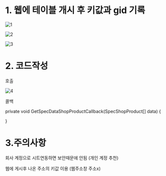 # 1. 웹에 테이블 개시 후 키값과 gid 기록
     
![1](https://user-images.githubusercontent.com/22088638/85839770-58dd3d80-b7d6-11ea-9459-83f3ea43ec2e.png)

![2](https://user-images.githubusercontent.com/22088638/85839368-ce94d980-b7d5-11ea-8a72-f2cef76874b8.png)

![3](https://user-images.githubusercontent.com/22088638/85840114-e751bf00-b7d6-11ea-868f-68022c66964f.PNG)

# 2. 코드작성

호출

![4](https://user-images.githubusercontent.com/22088638/85840188-0cdec880-b7d7-11ea-9777-864e0cba46d8.PNG)

콜백


private void GetSpecDataShopProductCallback(SpecShopProduct[] data)
{

}

# 3.주의사항
회사 계정으로 시트연동하면 보안때문에 안됨 (개인 계정 추천)

웹에 게시후 나온 주소의 키값 이용 (웹주소창 주소x)

